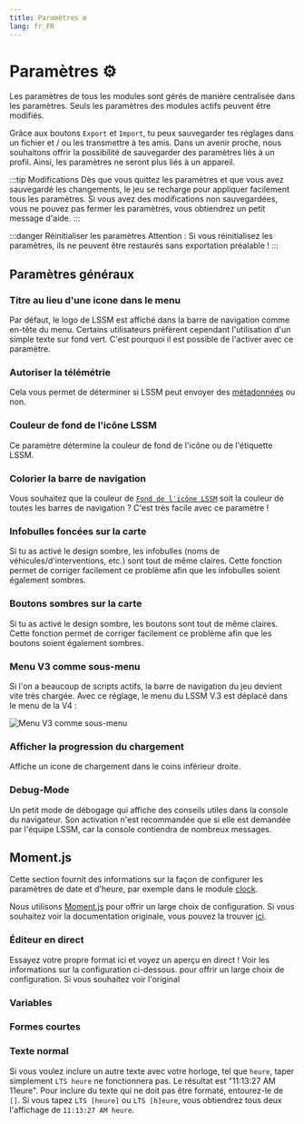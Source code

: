 ```yaml
---
title: Paramètres ⚙️
lang: fr_FR
---
```


# Paramètres ⚙️

Les paramètres de tous les modules sont gérés de manière centralisée dans les paramètres. Seuls les paramètres des modules actifs peuvent être modifiés.

Grâce aux boutons `Export` et `Import`, tu peux sauvegarder tes réglages dans un fichier et / ou les transmettre à tes amis.
Dans un avenir proche, nous souhaitons offrir la possibilité de sauvegarder des paramètres liés à un profil. Ainsi, les paramètres ne seront plus liés à un appareil.

:::tip Modifications
Dès que vous quittez les paramètres et que vous avez sauvegardé les changements, le jeu se recharge pour appliquer facilement tous les paramètres.
Si vous avez des modifications non sauvegardées, vous ne pouvez pas fermer les paramètres, vous obtiendrez un petit message d'aide.
:::

:::danger Réinitialiser les paramètres
Attention : Si vous réinitialisez les paramètres, ils ne peuvent être restaurés sans exportation préalable !
:::

## Paramètres généraux

### Titre au lieu d'une icone dans le menu
Par défaut, le logo de LSSM est affiché dans la barre de navigation comme en-tête du menu. Certains utilisateurs préfèrent cependant l'utilisation d'un simple texte sur fond vert. C'est pourquoi il est possible de l'activer avec ce paramètre.

### Autoriser la télémétrie
Cela vous permet de déterminer si LSSM peut envoyer des [métadonnées](metadata.md) ou non.

### Couleur de fond de l'icône LSSM
Ce paramètre détermine la couleur de fond de l'icône ou de l'étiquette LSSM.

### Colorier la barre de navigation
Vous souhaitez que la couleur de [`Fond de l'icône LSSM`](#Fond-de-l-icône-LSSM) soit la couleur de toutes les barres de navigation ? C'est très facile avec ce paramètre !

### Infobulles foncées sur la carte
Si tu as activé le design sombre, les infobulles (noms de véhicules/d'interventions, etc.) sont tout de même claires. Cette fonction permet de corriger facilement ce problème afin que les infobulles soient également sombres.

### Boutons sombres sur la carte 
Si tu as activé le design sombre, les boutons sont tout de même claires. Cette fonction permet de corriger facilement ce problème afin que les boutons soient également sombres.

### Menu V3 comme sous-menu
Si l'on a beaucoup de scripts actifs, la barre de navigation du jeu devient vite très chargée. Avec ce réglage, le menu du LSSM V.3 est déplacé dans le menu de la V4 :

![Menu V3 comme sous-menu](/img/fr_FR/v3submenu.png)

### Afficher la progression du chargement
Affiche un icone de chargement dans le coins inférieur droite.

### Debug-Mode  
Un petit mode de débogage qui affiche des conseils utiles dans la console du navigateur. Son activation n'est recommandée que si elle est demandée par l'équipe LSSM, car la console contiendra de nombreux messages.

## Moment.js
Cette section fournit des informations sur la façon de configurer les paramètres de date et d'heure, par exemple dans le module [clock](modules/clock.md).

Nous utilisons [Moment.js](https://momentjs.com) pour offrir un large choix de configuration. Si vous souhaitez voir la documentation originale, vous pouvez la trouver [ici](https://momentjscom.readthedocs.io/fr/latest/moment/04-displaying/01-format/).

### Éditeur en direct
Essayez votre propre format ici et voyez un aperçu en direct ! Voir les informations sur la configuration ci-dessous.
pour offrir un large choix de configuration. Si vous souhaitez voir l'original

<momentjs-preview/>

### Variables
<momentjs-variables/>

### Formes courtes
<momentjs-shorts/>

### Texte normal
Si vous voulez inclure un autre texte avec votre horloge, tel que `heure`, taper simplement `LTS heure` ne fonctionnera pas. Le résultat est "11:13:27 AM 11eure".
Pour inclure du texte qui ne doit pas être formaté, entourez-le de `[]`. Si vous tapez `LTS [heure]` ou `LTS [h]eure`, vous obtiendrez tous deux l'affichage de `11:13:27 AM heure`.
